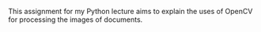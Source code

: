 This assignment for my Python lecture aims to explain the uses of OpenCV for processing the images of documents.
